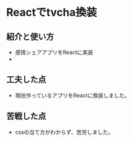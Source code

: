 # Reactでtvcha換装

## 紹介と使い方

  - 感情シェアアプリをReactに実装
  - 

## 工夫した点

  - 現状作っているアプリをReactに換装しました。

## 苦戦した点

  - cssの当て方がわからず、苦労しました。

